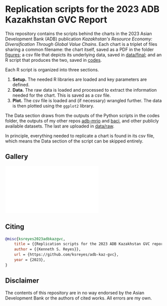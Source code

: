 # Replication scripts for the 2023 ADB Kazakhstan GVC Report

This repository contains the scripts behind the charts in the 2023 Asian Development Bank (ADB) publication *Kazakhstan's Resource Economy: Diversification Through Global Value Chains*. Each chart is a triplet of files sharing a common filename: the chart itself, saved as a PDF in the folder [figures](figures); a csv file that depicts its underlying data, saved in [data/final](data/final); and an R script that produces the two, saved in [codes](codes).

Each R script is organized into three sections.

1. **Setup.** The needed R libraries are loaded and key parameters are defined.
1. **Data.** The raw data is loaded and processed to extract the information needed for the chart. This is saved as a csv file.
1. **Plot.** The csv file is loaded and (if necessary) wrangled further. The data is then plotted using the `ggplot2` library.

The Data section draws from the outputs of the Python scripts in the codes folder, the outputs of my other repos [adb-mrio](https://github.com/ksreyes/adb-mrio) and [baci](https://github.com/ksreyes/baci), and other publicly available datasets. The last are uploaded in [data/raw](data/raw).

In principle, everything needed to replicate a chart is found in its csv file, which means the Data section of the script can be skipped entirely. 

## Gallery

![](figures/2.1_growth.pdf)

## Citing

```bibtex
@misc{ksreyes2023adbkazgvc,
    title = {{Replication scripts for the 2023 ADB Kazakhstan GVC report}},
    author = {{Kenneth S. Reyes}},
    url = {https://github.com/ksreyes/adb-kaz-gvc},
    year = {2023},
}
```

## Disclaimer

The contents of this repository are in no way endorsed by the Asian Development Bank or the authors of cited works. All errors are my own.
